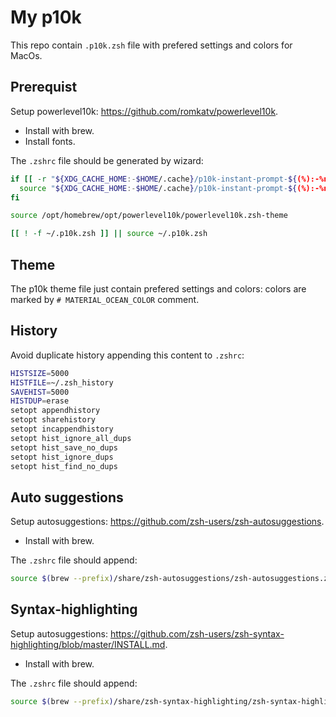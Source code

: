 # My p10k

This repo contain `.p10k.zsh` file with prefered settings and colors for MacOs.

## Prerequist

Setup powerlevel10k: <https://github.com/romkatv/powerlevel10k>.

- Install with brew.
- Install fonts.

The `.zshrc` file should be generated by wizard:

```bash
if [[ -r "${XDG_CACHE_HOME:-$HOME/.cache}/p10k-instant-prompt-${(%):-%n}.zsh" ]]; then
  source "${XDG_CACHE_HOME:-$HOME/.cache}/p10k-instant-prompt-${(%):-%n}.zsh"
fi

source /opt/homebrew/opt/powerlevel10k/powerlevel10k.zsh-theme

[[ ! -f ~/.p10k.zsh ]] || source ~/.p10k.zsh
```

## Theme

The p10k theme file just contain prefered settings and colors: colors are marked by `# MATERIAL_OCEAN_COLOR` comment.

## History

Avoid duplicate history appending this content to `.zshrc`:
```bash
HISTSIZE=5000
HISTFILE=~/.zsh_history
SAVEHIST=5000
HISTDUP=erase
setopt appendhistory
setopt sharehistory
setopt incappendhistory
setopt hist_ignore_all_dups
setopt hist_save_no_dups
setopt hist_ignore_dups
setopt hist_find_no_dups
```

## Auto suggestions

Setup autosuggestions: <https://github.com/zsh-users/zsh-autosuggestions>.

- Install with brew.

The `.zshrc` file should append:

```bash
source $(brew --prefix)/share/zsh-autosuggestions/zsh-autosuggestions.zsh
```

## Syntax-highlighting

Setup autosuggestions: <https://github.com/zsh-users/zsh-syntax-highlighting/blob/master/INSTALL.md>.

- Install with brew.

The `.zshrc` file should append:

```bash
source $(brew --prefix)/share/zsh-syntax-highlighting/zsh-syntax-highlighting.zsh```
